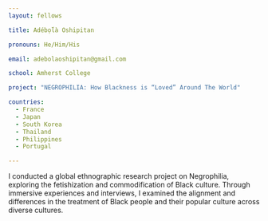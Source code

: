 ```yaml
---
layout: fellows

title: Adébọ́là Oshipitan

pronouns: He/Him/His

email: adebolaoshipitan@gmail.com

school: Amherst College

project: "NEGROPHILIA: How Blackness is “Loved” Around The World"

countries:
  - France
  - Japan
  - South Korea
  - Thailand
  - Philippines
  - Portugal

---
```


I conducted a global ethnographic research project on Negrophilia, exploring the fetishization and commodification of Black culture. Through immersive experiences and interviews, I examined the alignment and differences in the treatment of Black people and their popular culture across diverse cultures.
